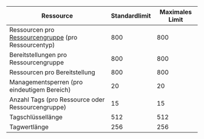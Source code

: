Ressource|Standardlimit|Maximales Limit
---|---|---
Ressourcen pro [Ressourcengruppe](resource-group-overview.md) (pro Ressourcentyp)|800|800
Bereitstellungen pro Ressourcengruppe|800|800
Ressourcen pro Bereitstellung|800|800
Managementsperren (pro eindeutigem Bereich)|20|20
Anzahl Tags (pro Ressource oder Ressourcengruppe)|15|15
Tagschlüssellänge|512|512
Tagwertlänge|256|256


